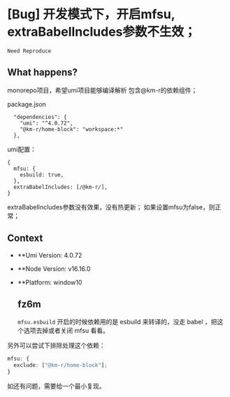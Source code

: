 # [Bug] 开发模式下，开启mfsu, extraBabelIncludes参数不生效；

`Need Reproduce`

  <!--
感谢您向我们反馈问题，为了高效的解决问题，我们期望你能提供以下信息：
-->

## What happens?

monorepo项目，希望umi项目能够编译解析 包含@km-r的依赖组件；

package.json

```
  "dependencies": {
    "umi": "^4.0.72",
    "@km-r/home-block": "workspace:*"
  },
```

umi配置：

```
{
  mfsu: {
    esbuild: true,
  },
  extraBabelIncludes: [/@km-r/],
}
```

extraBabelIncludes参数没有效果，没有热更新；
如果设置mfsu为false，则正常；

## Context

- \*\*Umi Version: 4.0.72
- \*\*Node Version: v16.16.0
- \*\*Platform: window10

  ## fz6m

  `mfsu.esbuild` 开启的时候依赖用的是 esbuild 来转译的，没走 babel ，把这个选项去掉或者关闭 mfsu 看看。

另外可以尝试下排除处理这个依赖：

```ts
mfsu: {
  exclude: ["@km-r/home-block"];
}
```

如还有问题，需要给一个最小复现。
